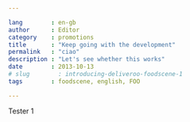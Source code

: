 ```yaml
---

lang        : en-gb
author      : Editor
category    : promotions
title       : "Keep going with the development"
permalink   : "ciao"
description : "Let's see whether this works"
date        : 2013-10-13
# slug        : introducing-deliveroo-foodscene-1
tags        : foodscene, english, FOO

---
```


Tester 1
